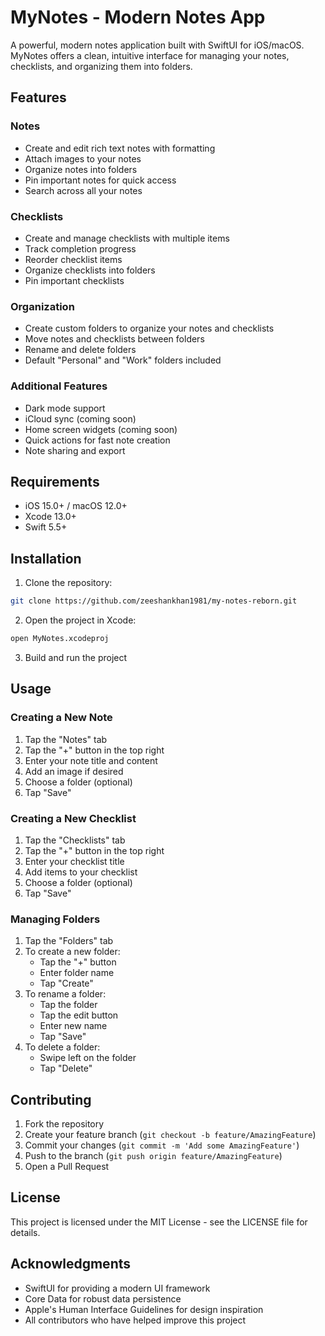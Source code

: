 # MyNotes - Modern Notes App

A powerful, modern notes application built with SwiftUI for iOS/macOS. MyNotes offers a clean, intuitive interface for managing your notes, checklists, and organizing them into folders.

## Features

### Notes
- Create and edit rich text notes with formatting
- Attach images to your notes
- Organize notes into folders
- Pin important notes for quick access
- Search across all your notes

### Checklists
- Create and manage checklists with multiple items
- Track completion progress
- Reorder checklist items
- Organize checklists into folders
- Pin important checklists

### Organization
- Create custom folders to organize your notes and checklists
- Move notes and checklists between folders
- Rename and delete folders
- Default "Personal" and "Work" folders included

### Additional Features
- Dark mode support
- iCloud sync (coming soon)
- Home screen widgets (coming soon)
- Quick actions for fast note creation
- Note sharing and export

## Requirements

- iOS 15.0+ / macOS 12.0+
- Xcode 13.0+
- Swift 5.5+

## Installation

1. Clone the repository:
```bash
git clone https://github.com/zeeshankhan1981/my-notes-reborn.git
```

2. Open the project in Xcode:
```bash
open MyNotes.xcodeproj
```

3. Build and run the project

## Usage

### Creating a New Note
1. Tap the "Notes" tab
2. Tap the "+" button in the top right
3. Enter your note title and content
4. Add an image if desired
5. Choose a folder (optional)
6. Tap "Save"

### Creating a New Checklist
1. Tap the "Checklists" tab
2. Tap the "+" button in the top right
3. Enter your checklist title
4. Add items to your checklist
5. Choose a folder (optional)
6. Tap "Save"

### Managing Folders
1. Tap the "Folders" tab
2. To create a new folder:
   - Tap the "+" button
   - Enter folder name
   - Tap "Create"
3. To rename a folder:
   - Tap the folder
   - Tap the edit button
   - Enter new name
   - Tap "Save"
4. To delete a folder:
   - Swipe left on the folder
   - Tap "Delete"

## Contributing

1. Fork the repository
2. Create your feature branch (`git checkout -b feature/AmazingFeature`)
3. Commit your changes (`git commit -m 'Add some AmazingFeature'`)
4. Push to the branch (`git push origin feature/AmazingFeature`)
5. Open a Pull Request

## License

This project is licensed under the MIT License - see the LICENSE file for details.

## Acknowledgments

- SwiftUI for providing a modern UI framework
- Core Data for robust data persistence
- Apple's Human Interface Guidelines for design inspiration
- All contributors who have helped improve this project
